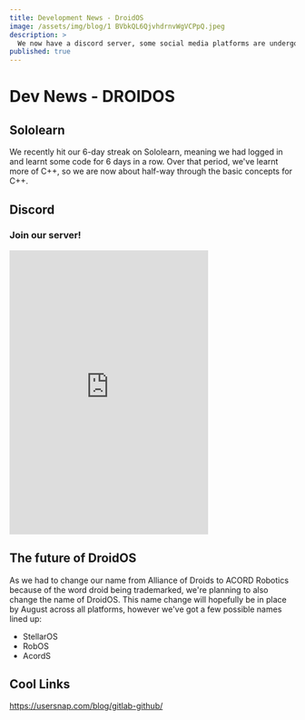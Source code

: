 ```yaml
---
title: Development News - DroidOS
image: /assets/img/blog/1 BVbkQL6QjvhdrnvWgVCPpQ.jpeg
description: >
  We now have a discord server, some social media platforms are undergoing changes and we've got some development news for you, to do with this site as well as droidOS in general.
published: true
---
```


# Dev News - DROIDOS
## Sololearn
We recently hit our 6-day streak on Sololearn, meaning we had logged in and learnt some code for 6 days in a row. Over that period, we've learnt more of C++, so we are now about half-way through the basic concepts for C++.

## Discord
### Join our server!
<iframe src="https://discordapp.com/widget?id=553041942439657492&theme=dark" width="350" height="500" allowtransparency="true" frameborder="0"></iframe>

## The future of DroidOS
As we had to change our name from Alliance of Droids to ACORD Robotics because of the word droid being trademarked, we're planning to also change the name of DroidOS. This name change will hopefully be in place by August across all platforms, however we've got a few possible names lined up:

* StellarOS
* RobOS
* AcordS

## Cool Links
https://usersnap.com/blog/gitlab-github/
